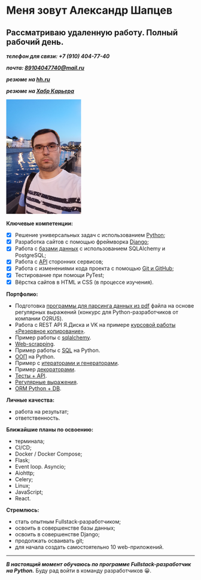 # Меня зовут Александр Шапцев

## Рассматриваю удаленную работу. Полный рабочий день.

***телефон для связи: +7 (910) 404-77-40***

***почта: 89104047740@mail.ru***

***резюме на [hh.ru](https://vidnoe.hh.ru/resume/c23ccba1ff0ccbc7730039ed1f6d6632777042)***

***резюме на [Хабр Карьера](https://career.habr.com/shaptsev_av)***

<img  src="./img/IMG_2023.jpg" alt="Я" width="200"/>

**Ключевые компетенции:**

- [x] Решение универсальных задач с использованием [Python](https://netology.ru/sharing/5adee69fa78f90c8583a4cccd00bf8f6?utm_source=social&utm_campaign=certificate_lms );
- [x] Разработка сайтов с помощью фреймворка [Django](https://netology.ru/sharing/feb020ec00fee45be1221bd25e20767f?utm_source=social&utm_campaign=certificate_lms );
- [x] Работа с [базами данных](https://netology.ru/sharing/1fef724521c887556bd13087c3411da7?utm_source=social&utm_campaign=certificate_lms ) с использованием SQLAlchemy и PostgreSQL;
- [x] Работа с [API](https://netology.ru/sharing/4abb28966354024030ff98b3f3f778d6?utm_source=social&utm_campaign=certificate_lms ) сторонних сервисов;
- [x] Работа с изменениями кода проекта с помощью [Git и GitHub](https://netology.ru/sharing/3aa8b7279064dce177a9640cf1243417?utm_source=social&utm_campaign=certificate_lms );
- [x] Тестирование при помощи PyTest;
- [x] Вёрстка сайтов в HTML и CSS (в процессе изучения).

**Портфолио:**

- Подготовка [программы для парсинга данных из pdf](https://github.com/VolshVs/parsing_text_from_pdf) файла на основе регулярных выражений (конкурс для Python-разработчиков от компании О2RUS).
- Работа с REST API Я.Диска и VK на примере [курсовой работы «Резервное копирование»](https://github.com/VolshVs/Coursework-OOP-Backup/tree/main).
- Пример работы с [sqlalchemy](https://github.com/VolshVs/ORM.Python_DB).
- [Web-scrapping](https://github.com/VolshVs/web_scrapping).
- Пример работы с [SQL](https://github.com/VolshVs/client_management_in_Python/blob/main/main.py) на Python.
- [ООП](https://github.com/VolshVs/OOP_1/blob/main/main.py) на Python.
- Пример с [итераторами и генераторами](https://github.com/VolshVs/Iterators_Generators_Yield).
- Пример [декораторами](https://github.com/VolshVs/Decorators).
- [Тесты + API](https://github.com/VolshVs/Tests/tree/main).
- [Регулярные выражения](https://github.com/VolshVs/regular_expressions).
- [ORM Python + DB](https://github.com/VolshVs/ORM.Python_DB).

**Личные качества:**

- работа на результат;
- ответственность.

**Ближайшие планы по освоению:**

- терминала;
- CI/CD;
- Docker / Docker Compose;
- Flask;
- Event loop. Asyncio;
- Aiohttp;
- Celery;
- Linux;
- JavaScript;
- React.

**Стремлюсь:**

- стать опытным Fullstack-разработчиком;
- освоить в совершенстве базы данных;
- освоить в совершенстве Django;
- продолжать осваивать git;
- для начала создать самостоятельно 10 web-приложений.

___
***В настоящий момент обучаюсь по программе Fullstack-разработчик на Python.***
Буду рад войти в команду разработчиков 😀.